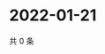# 2022-01-21

共 0 条

<!-- BEGIN WEIBO -->
<!-- 最后更新时间 Fri Jan 21 2022 17:14:12 GMT+0800 (China Standard Time) -->

<!-- END WEIBO -->
